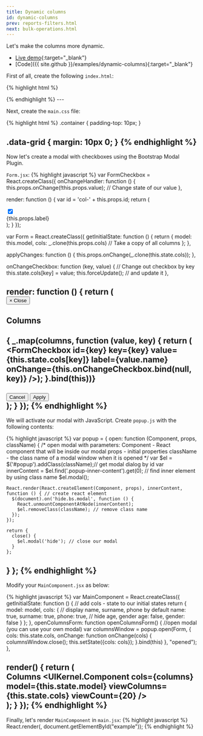```yaml
---
title: Dynamic columns
id: dynamic-columns
prev: reports-filters.html
next: bulk-operations.html
---
```


Let's make the columns more dynamic.

* [Live demo](/examples/dynamic-columns/){:target="_blank"}
* [Code]({{ site.github }}/examples/dynamic-columns){:target="_blank"}

First of all, create the following `index.html`:

{% highlight html %}
<!DOCTYPE html>
<html>
<head>
    <meta charset="utf-8"/>
    <title>Example</title>
    <link href="https://cdnjs.cloudflare.com/ajax/libs/twitter-bootstrap/3.3.5/css/bootstrap.min.css" type="text/css"/>
    <link href="css/uikernel/main.css" rel="stylesheet" type="text/css"/>
    <link href="css/main.css" rel="stylesheet" type="text/css"/>
</head>
<body>
<div class="container" id="example"></div>

<div class="modal fade" id="popup" tabIndex="-1" role="dialog" aria-hidden="true" style="display: none;">
  <div class="popup-inner-content"></div>
</div>

<script src="https://cdnjs.cloudflare.com/ajax/libs/jquery/2.1.3/jquery.min.js"></script>
<script src="https://cdnjs.cloudflare.com/ajax/libs/twitter-bootstrap/3.3.5/js/bootstrap.min.js"></script>
<script src="https://cdnjs.cloudflare.com/ajax/libs/lodash.js/3.10.1/lodash.min.js"></script>
<script src="https://cdnjs.cloudflare.com/ajax/libs/react/0.13.3/react.min.js"></script>
<script src="https://cdnjs.cloudflare.com/ajax/libs/react/0.13.3/JSXTransformer.js"></script>
<script src="js/libs/uikernel.js"></script>


<!-- Popup -->
<script src="js/libs/popup.js" type="text/jsx"></script>

<!-- Our model -->
<script src="js/model/model.js"></script>

<!-- Our main component -->
<script src="js/components/MainComponent.jsx" type="text/jsx"></script>

<!-- Its columns -->
<script src="js/columns.jsx" type="text/jsx"></script>

<!-- Dynamic form component -->
<script src="js/components/Form.jsx" type="text/jsx"></script>

<!-- Main file to render -->
<script src="js/main.jsx" type="text/jsx"></script>
</body>
</html>
{% endhighlight %}
---

Next, create the `main.css` file:

{% highlight html %}
.container {
  padding-top: 10px;
}

.data-grid {
    margin: 10px 0;
}
{% endhighlight %}
---

Now let's create a modal with checkboxes using the Bootstrap Modal Plugin.

`Form.jsx`:
{% highlight javascript %}
var FormCheckbox = React.createClass({
  onChangeHandler: function () {
    this.props.onChange(!this.props.value); // Change state of our value
  },

  render: function () {
    var id = 'col-' + this.props.id;
    return (
      <div className="row">
        <div className="col-lg-3">
          <input
            id={id}
            type="checkbox"
            checked={this.props.value}
            onChange={this.onChangeHandler}
          />
        </div>
        <div className="col-lg-9">
          <label htmlFor={id}>{this.props.label}</label>
        </div>
      </div>
    );
  }
});

var Form = React.createClass({
  getInitialState: function () {
    return {
      model: this.model,
      cols: _.clone(this.props.cols) // Take a copy of all columns
    };
  },

  applyChanges: function () {
    this.props.onChange(_.clone(this.state.cols));
  },

  onChangeCheckbox: function (key, value) { // Change out checkbox by key
    this.state.cols[key] = value;
    this.forceUpdate(); // and update it
  },

  render: function () {
    return (
      <div className="modal-dialog">
        <div className="modal-content animated fadeIn">
          <div className="modal-header">
            <button type="button" className="close" data-dismiss="modal">
              <span aria-hidden="true">×</span>
              <span className="sr-only">Close</span>
            </button>
            <h4 className="modal-title">Columns</h4>
          </div>
          <div className="modal-body">
            <form className="form-horizontal">
              { _.map(columns, function (value, key) {
                return (
                  <FormCheckbox
                    id={key}
                    key={key}
                    value={this.state.cols[key]}
                    label={value.name}
                    onChange={this.onChangeCheckbox.bind(null, key)}
                  />);
              }.bind(this))}
            </form>
          </div>
          <div className="modal-footer">
            <button type="button" className="btn btn-white" data-dismiss="modal">Cancel</button>
            <button type="submit" className="btn btn-primary" onClick={this.applyChanges}>Apply</button>
          </div>
        </div>
      </div>
    );
  }
});
{% endhighlight %}
---

We will activate our modal with JavaScript. Create `popup.js` with the following contents:

{% highlight javascript %}
var popup = {
  open: function (Component, props, className) {
    /*
     open modal with parameters:
     Component - React component that will be inside our modal
     props - initial properties
     className - the class name of a modal window when it is opened
     */
    var $el = $('#popup').addClass(className);// get modal dialog by id
    var innerContent = $el.find('.popup-inner-content').get(0); // find inner element by using class name
    $el.modal();

    React.render(React.createElement(Component, props), innerContent, function () { // create react element
      $(document).on('hide.bs.modal', function () {
        React.unmountComponentAtNode(innerContent);
        $el.removeClass(className); // remove class name
      });
    });

    return {
      close() {
        $el.modal('hide'); // close our modal
      }
    };
  }
};
{% endhighlight %}
---

Modify your `MainComponent.jsx` as below:

{% highlight javascript %}
var MainComponent = React.createClass({
  getInitialState: function () { // add cols - state to our initial states
    return {
      model: model,
      cols: {
        // display name, surname, phone by default
        name: true,
        surname: true,
        phone: true,
        // hide age, gender
        age: false,
        gender: false
      }
    };
  },
  openColumnsForm: function openColumnsForm() {
    //open modal (you can use your own modal)
    var columnsWindow = popup.open(Form, {
      cols: this.state.cols,
      onChange: function onChange(cols) {
        columnsWindow.close();
        this.setState({cols: cols});
      }.bind(this)
    }, "opened");
  },

  render() {
    return (
      <div>
        <div>
          <a className="btn btn-success" onClick={this.openColumnsForm}>
            <i className="fa fa-th-list"></i>
            Columns
          </a>
          <UIKernel.Component
            cols={columns}
            model={this.state.model}
            viewColumns={this.state.cols}
            viewCount={20}
          />
        </div>
      </div>
    );
  }
});
{% endhighlight %}
---

Finally, let's render `MainComponent` in `main.jsx`:
{% highlight javascript %}
React.render(<MainComponent/>, document.getElementById("example"));
{% endhighlight %}